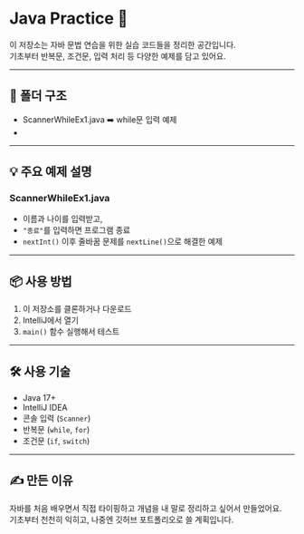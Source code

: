 # Java Practice 🚀

이 저장소는 자바 문법 연습을 위한 실습 코드들을 정리한 공간입니다.  
기초부터 반복문, 조건문, 입력 처리 등 다양한 예제를 담고 있어요.

---

## 📁 폴더 구조

 - ScannerWhileEx1.java ➡️ while문 입력 예제
 - 



---

## 💡 주요 예제 설명

### ScannerWhileEx1.java
- 이름과 나이를 입력받고,
- `"종료"`를 입력하면 프로그램 종료
- `nextInt()` 이후 줄바꿈 문제를 `nextLine()`으로 해결한 예제

---

## 📦 사용 방법

1. 이 저장소를 클론하거나 다운로드
2. IntelliJ에서 열기
3. `main()` 함수 실행해서 테스트

---

## 🛠 사용 기술

- Java 17+
- IntelliJ IDEA
- 콘솔 입력 (`Scanner`)
- 반복문 (`while`, `for`)
- 조건문 (`if`, `switch`)

---

## ✍️ 만든 이유

자바를 처음 배우면서 직접 타이핑하고 개념을 내 말로 정리하고 싶어서 만들었어요.  
기초부터 천천히 익히고, 나중엔 깃허브 포트폴리오로 쓸 계획입니다.
